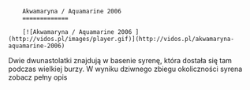 
        Akwamaryna / Aquamarine 2006 
        =============
        
        [![Akwamaryna / Aquamarine 2006 ](http://vidos.pl/images/player.gif)](http://vidos.pl/akwamaryna-aquamarine-2006)
        
        
 Dwie dwunastolatki znajdują w basenie syrenę, która dostała się tam podczas wielkiej burzy. W wyniku dziwnego zbiegu okoliczności syrena zobacz pełny opis
    